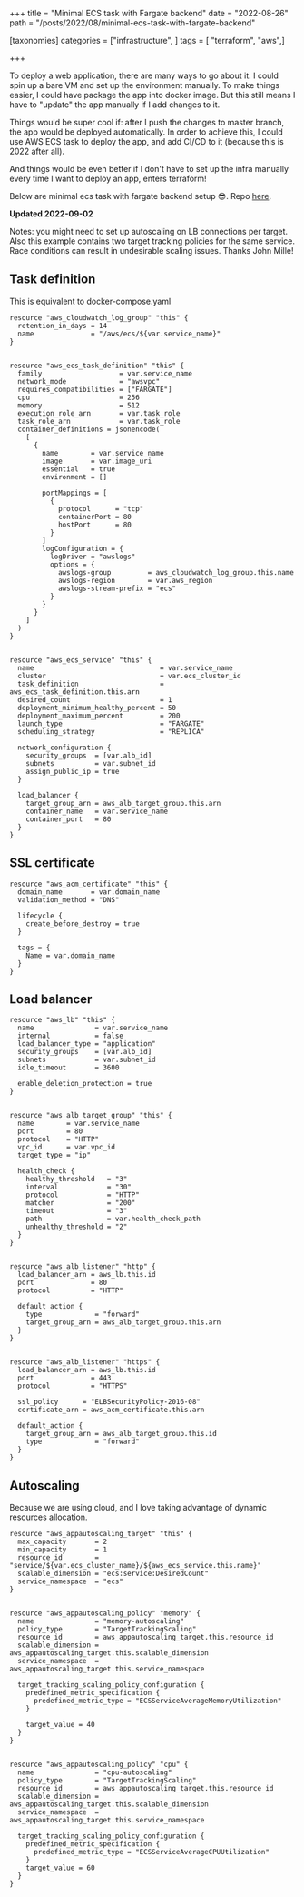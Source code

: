 +++
title = "Minimal ECS task with Fargate backend"
date = "2022-08-26"
path = "/posts/2022/08/minimal-ecs-task-with-fargate-backend"

[taxonomies]
categories = ["infrastructure", ]
tags = [ "terraform", "aws",]

+++

To deploy a web application, there are many ways to go about it. I could spin up a bare VM and set up the environment manually. To make things easier, I could have package the app into docker image. But this still means I have to "update" the app manually if I add changes to it.

Things would be super cool if: after I push the changes to master branch, the app would be deployed automatically. In order to achieve this, I could use AWS ECS task to deploy the app, and add CI/CD to it (because this is 2022 after all).

And things would be even better if I don't have to set up the infra manually every time I want to deploy an app, enters terraform!

Below are minimal ecs task with fargate backend setup 😎. Repo [here](https://github.com/devbaygroup/terraform-aws-ecs-fargate-example).

**Updated 2022-09-02**

Notes: you might need to set up autoscaling on LB connections per target. Also this example contains two target tracking policies for the same service. Race conditions can result in undesirable scaling issues. Thanks John Mille!

## Task definition

This is equivalent to docker-compose.yaml

```hcl
resource "aws_cloudwatch_log_group" "this" {
  retention_in_days = 14
  name              = "/aws/ecs/${var.service_name}"
}


resource "aws_ecs_task_definition" "this" {
  family                   = var.service_name
  network_mode             = "awsvpc"
  requires_compatibilities = ["FARGATE"]
  cpu                      = 256
  memory                   = 512
  execution_role_arn       = var.task_role
  task_role_arn            = var.task_role
  container_definitions = jsonencode(
    [
      {
        name        = var.service_name
        image       = var.image_uri
        essential   = true
        environment = []

        portMappings = [
          {
            protocol      = "tcp"
            containerPort = 80
            hostPort      = 80
          }
        ]
        logConfiguration = {
          logDriver = "awslogs"
          options = {
            awslogs-group         = aws_cloudwatch_log_group.this.name
            awslogs-region        = var.aws_region
            awslogs-stream-prefix = "ecs"
          }
        }
      }
    ]
  )
}


resource "aws_ecs_service" "this" {
  name                               = var.service_name
  cluster                            = var.ecs_cluster_id
  task_definition                    = aws_ecs_task_definition.this.arn
  desired_count                      = 1
  deployment_minimum_healthy_percent = 50
  deployment_maximum_percent         = 200
  launch_type                        = "FARGATE"
  scheduling_strategy                = "REPLICA"

  network_configuration {
    security_groups  = [var.alb_id]
    subnets          = var.subnet_id
    assign_public_ip = true
  }

  load_balancer {
    target_group_arn = aws_alb_target_group.this.arn
    container_name   = var.service_name
    container_port   = 80
  }
}
```

## SSL certificate

```hcl
resource "aws_acm_certificate" "this" {
  domain_name       = var.domain_name
  validation_method = "DNS"

  lifecycle {
    create_before_destroy = true
  }

  tags = {
    Name = var.domain_name
  }
}
```

## Load balancer

```hcl
resource "aws_lb" "this" {
  name               = var.service_name
  internal           = false
  load_balancer_type = "application"
  security_groups    = [var.alb_id]
  subnets            = var.subnet_id
  idle_timeout       = 3600

  enable_deletion_protection = true
}


resource "aws_alb_target_group" "this" {
  name        = var.service_name
  port        = 80
  protocol    = "HTTP"
  vpc_id      = var.vpc_id
  target_type = "ip"

  health_check {
    healthy_threshold   = "3"
    interval            = "30"
    protocol            = "HTTP"
    matcher             = "200"
    timeout             = "3"
    path                = var.health_check_path
    unhealthy_threshold = "2"
  }
}


resource "aws_alb_listener" "http" {
  load_balancer_arn = aws_lb.this.id
  port              = 80
  protocol          = "HTTP"

  default_action {
    type             = "forward"
    target_group_arn = aws_alb_target_group.this.arn
  }
}


resource "aws_alb_listener" "https" {
  load_balancer_arn = aws_lb.this.id
  port              = 443
  protocol          = "HTTPS"

  ssl_policy      = "ELBSecurityPolicy-2016-08"
  certificate_arn = aws_acm_certificate.this.arn

  default_action {
    target_group_arn = aws_alb_target_group.this.id
    type             = "forward"
  }
}
```

## Autoscaling

Because we are using cloud, and I love taking advantage of dynamic resources allocation.

```hcl
resource "aws_appautoscaling_target" "this" {
  max_capacity       = 2
  min_capacity       = 1
  resource_id        = "service/${var.ecs_cluster_name}/${aws_ecs_service.this.name}"
  scalable_dimension = "ecs:service:DesiredCount"
  service_namespace  = "ecs"
}


resource "aws_appautoscaling_policy" "memory" {
  name               = "memory-autoscaling"
  policy_type        = "TargetTrackingScaling"
  resource_id        = aws_appautoscaling_target.this.resource_id
  scalable_dimension = aws_appautoscaling_target.this.scalable_dimension
  service_namespace  = aws_appautoscaling_target.this.service_namespace

  target_tracking_scaling_policy_configuration {
    predefined_metric_specification {
      predefined_metric_type = "ECSServiceAverageMemoryUtilization"
    }

    target_value = 40
  }
}


resource "aws_appautoscaling_policy" "cpu" {
  name               = "cpu-autoscaling"
  policy_type        = "TargetTrackingScaling"
  resource_id        = aws_appautoscaling_target.this.resource_id
  scalable_dimension = aws_appautoscaling_target.this.scalable_dimension
  service_namespace  = aws_appautoscaling_target.this.service_namespace

  target_tracking_scaling_policy_configuration {
    predefined_metric_specification {
      predefined_metric_type = "ECSServiceAverageCPUUtilization"
    }
    target_value = 60
  }
}
```

